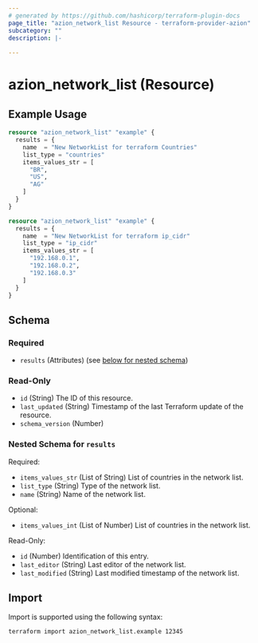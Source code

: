 ```yaml
---
# generated by https://github.com/hashicorp/terraform-plugin-docs
page_title: "azion_network_list Resource - terraform-provider-azion"
subcategory: ""
description: |-
  
---
```


# azion_network_list (Resource)



## Example Usage

```terraform
resource "azion_network_list" "example" {
  results = {
    name  = "New NetworkList for terraform Countries"
    list_type = "countries"
    items_values_str = [
      "BR",
      "US",
      "AG"
    ]
  }
}

resource "azion_network_list" "example" {
  results = {
    name  = "New NetworkList for terraform ip_cidr"
    list_type = "ip_cidr"
    items_values_str = [
      "192.168.0.1",
      "192.168.0.2",
      "192.168.0.3"
    ]
  }
}
```

<!-- schema generated by tfplugindocs -->
## Schema

### Required

- `results` (Attributes) (see [below for nested schema](#nestedatt--results))

### Read-Only

- `id` (String) The ID of this resource.
- `last_updated` (String) Timestamp of the last Terraform update of the resource.
- `schema_version` (Number)

<a id="nestedatt--results"></a>
### Nested Schema for `results`

Required:

- `items_values_str` (List of String) List of countries in the network list.
- `list_type` (String) Type of the network list.
- `name` (String) Name of the network list.

Optional:

- `items_values_int` (List of Number) List of countries in the network list.

Read-Only:

- `id` (Number) Identification of this entry.
- `last_editor` (String) Last editor of the network list.
- `last_modified` (String) Last modified timestamp of the network list.

## Import

Import is supported using the following syntax:

```shell
terraform import azion_network_list.example 12345
```
